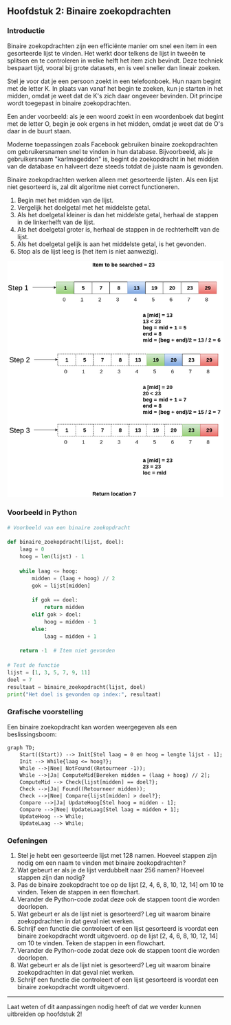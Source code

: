 ## Hoofdstuk 2: Binaire zoekopdrachten

### Introductie
Binaire zoekopdrachten zijn een efficiënte manier om snel een item in een gesorteerde lijst te vinden. Het werkt door telkens de lijst in tweeën te splitsen en te controleren in welke helft het item zich bevindt. Deze techniek bespaart tijd, vooral bij grote datasets, en is veel sneller dan lineair zoeken.

Stel je voor dat je een persoon zoekt in een telefoonboek. Hun naam begint met de letter K. In plaats van vanaf het begin te zoeken, kun je starten in het midden, omdat je weet dat de K's zich daar ongeveer bevinden. Dit principe wordt toegepast in binaire zoekopdrachten.

Een ander voorbeeld: als je een woord zoekt in een woordenboek dat begint met de letter O, begin je ook ergens in het midden, omdat je weet dat de O's daar in de buurt staan.

Moderne toepassingen zoals Facebook gebruiken binaire zoekopdrachten om gebruikersnamen snel te vinden in hun database. Bijvoorbeeld, als je gebruikersnaam "karlmageddon" is, begint de zoekopdracht in het midden van de database en halveert deze steeds totdat de juiste naam is gevonden.

Binaire zoekopdrachten werken alleen met gesorteerde lijsten. Als een lijst niet gesorteerd is, zal dit algoritme niet correct functioneren.
1. Begin met het midden van de lijst.
2. Vergelijk het doelgetal met het middelste getal.
3. Als het doelgetal kleiner is dan het middelste getal, herhaal de stappen in de linkerhelft van de lijst.
4. Als het doelgetal groter is, herhaal de stappen in de rechterhelft van de lijst.
5. Als het doelgetal gelijk is aan het middelste getal, is het gevonden.
6. Stop als de lijst leeg is (het item is niet aanwezig).

<img src="./media/bin.png">

### Voorbeeld in Python
```python
# Voorbeeld van een binaire zoekopdracht

def binaire_zoekopdracht(lijst, doel):
    laag = 0
    hoog = len(lijst) - 1

    while laag <= hoog:
        midden = (laag + hoog) // 2
        gok = lijst[midden]

        if gok == doel:
            return midden
        elif gok > doel:
            hoog = midden - 1
        else:
            laag = midden + 1

    return -1  # Item niet gevonden

# Test de functie
lijst = [1, 3, 5, 7, 9, 11]
doel = 7
resultaat = binaire_zoekopdracht(lijst, doel)
print("Het doel is gevonden op index:", resultaat)
```

### Grafische voorstelling
Een binaire zoekopdracht kan worden weergegeven als een beslissingsboom:

```mermaid
graph TD;
    Start((Start)) --> Init[Stel laag = 0 en hoog = lengte lijst - 1];
    Init --> While{laag <= hoog?};
    While -->|Nee| NotFound((Retourneer -1));
    While -->|Ja| ComputeMid[Bereken midden = (laag + hoog) // 2];
    ComputeMid --> Check{lijst[midden] == doel?};
    Check -->|Ja| Found((Retourneer midden));
    Check -->|Nee| Compare{lijst[midden] > doel?};
    Compare -->|Ja| UpdateHoog[Stel hoog = midden - 1];
    Compare -->|Nee| UpdateLaag[Stel laag = midden + 1];
    UpdateHoog --> While;
    UpdateLaag --> While;
```

### Oefeningen
1. Stel je hebt een gesorteerde lijst met 128 namen. Hoeveel stappen zijn nodig om een naam te vinden met binaire zoekopdrachten?
2. Wat gebeurt er als je de lijst verdubbelt naar 256 namen? Hoeveel stappen zijn dan nodig?
3. Pas de binaire zoekopdracht toe op de lijst [2, 4, 6, 8, 10, 12, 14] om 10 te vinden. Teken de stappen in een flowchart.
4. Verander de Python-code zodat deze ook de stappen toont die worden doorlopen.
5. Wat gebeurt er als de lijst niet is gesorteerd? Leg uit waarom binaire zoekopdrachten in dat geval niet werken.
6. Schrijf een functie die controleert of een lijst gesorteerd is voordat een binaire zoekopdracht wordt uitgevoerd. op de lijst [2, 4, 6, 8, 10, 12, 14] om 10 te vinden. Teken de stappen in een flowchart.
2. Verander de Python-code zodat deze ook de stappen toont die worden doorlopen.
3. Wat gebeurt er als de lijst niet is gesorteerd? Leg uit waarom binaire zoekopdrachten in dat geval niet werken.
4. Schrijf een functie die controleert of een lijst gesorteerd is voordat een binaire zoekopdracht wordt uitgevoerd.

---

Laat weten of dit aanpassingen nodig heeft of dat we verder kunnen uitbreiden op hoofdstuk 2!

